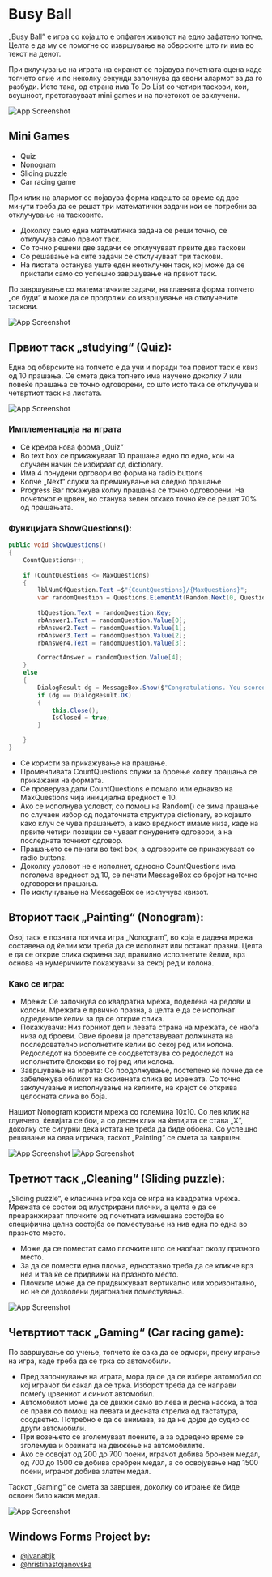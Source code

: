 
# Busy Ball

„Busy Ball” е игра со којашто е опфатен животот на едно зафатено топче. Целта е да му се помогне со извршување на обврските што ги има во текот на денот.

При вклучување на играта на екранот се појавува почетната сцена каде топчето спие и по неколку секунди започнува да ѕвони алармот за да го разбуди. Исто така, од страна има To Do List со четири таскови, кои, всушност, претставуваат mini games и на почетокот се заклучени. 

![App Screenshot](https://snipboard.io/lLEW90.jpg )

## Mini Games

- Quiz
- Nonogram
- Sliding puzzle
- Car racing game

При клик на алармот се појавува форма кадешто за време од две минути треба да се решат три математички задачи кои се потребни за отклучување на тасковите. 
- Доколку само една математичка задача се реши точно, се отклучува само првиот таск. 
- Со точно решени две задачи се отклучуваат првите два таскови 
- Со решавање на сите задачи се отклучуваат три таскови. 
- На листата останува уште еден неотклучен таск, кој може да се пристапи само со успешно завршување на првиот таск.

По завршување со математичките задачи, на главната форма топчето „се буди“ и може да се продолжи со извршување на отклучените таскови.

![App Screenshot](https://snipboard.io/KDslhP.jpg)

## Првиот таск „studying“ (Quiz):

Една од обврските на топчето е да учи и поради тоа првиот таск е квиз од 10 прашања. Се смета дека топчето има научено доколку 7 или повеќе прашања се точно одговорени, со што исто така се отклучува и четвртиот таск на листата. 

![App Screenshot](https://snipboard.io/bj6SBR.jpg)

### Имплементација на играта
- Се креира нова форма „Quiz“ 
- Во text box се прикажуваат 10 прашања едно по едно, кои на случаен начин се избираат од dictionary. 
- Има 4 понудени одговори во форма на radio buttons
- Копче „Next“ служи за преминување на следно прашање
- Progress Bar покажува колку прашања се точно одговорени. На почетокот е црвен, но станува зелен откако точно ќе се решат 70% од прашањата.

### Функцијата ShowQuestions(): 

```c#
public void ShowQuestions()
{
    CountQuestions++;
            
    if (CountQuestions <= MaxQuestions)
    {
        lblNumOfQuestion.Text =$"{CountQuestions}/{MaxQuestions}";
        var randomQuestion = Questions.ElementAt(Random.Next(0, Questions.Count));
                
        tbQuestion.Text = randomQuestion.Key;
        rbAnswer1.Text = randomQuestion.Value[0];
        rbAnswer2.Text = randomQuestion.Value[1];
        rbAnswer3.Text = randomQuestion.Value[2];
        rbAnswer4.Text = randomQuestion.Value[3];

        CorrectAnswer = randomQuestion.Value[4];
    }
    else
    {
        DialogResult dg = MessageBox.Show($"Congratulations. You scored: {Score}", "", MessageBoxButtons.OK);
        if (dg == DialogResult.OK)
        {
            this.Close();
            IsClosed = true;
        }

    }
}
```

- Се користи за прикажување на прашање. 
- Променливата CountQuestions служи за броење колку прашања се прикажани на формата. 
- Се проверува дали CountQuestions е помало или еднакво на MaxQuestions чија иницијална вредност е 10. 
- Ако се исполнува условот, со помош на Random() се зима прашање по случаен избор од податочната структура dictionary, во којашто како клуч се чува прашањето, а како вредност имаме низа, каде на првите четири позиции се чуваат понудените одговори, а на последната точниот одговор.  
- Прашањето се печати во text box, а одговорите се прикажуваат со radio buttons. 
- Доколку условот не е исполнет, односно CountQuestions има поголема вредност од 10, се печати MessageBox со бројот на точно одговорени прашања. 
- По исклучување на MessageBox се исклучува квизот.

## Вториот таск „Painting“ (Nonogram):

Овој таск е позната логичка игра „Nonogram“, во која е дадена мрежа составена од ќелии кои треба да се исполнат или останат празни. Целта е да се открие слика скриена зад правилно исполнетите ќелии, врз основа на нумеричките покажувачи за секој ред и колона.

### Како се игра:
- Мрежа: Се започнува со квадратна мрежа, поделена на редови и колони. Мрежата е првично празна, а целта е да се исполнат одредените ќелии за да се открие слика.
- Покажувачи: Низ горниот дел и левата страна на мрежата, се наоѓа низа од броеви. Овие броеви ја претставуваат должината на последователно исполнетите ќелии во секој ред или колона. Редоследот на броевите се соодветствува со редоследот на исполнетите блокови во тој ред или колона.
- Завршување на играта: Со продолжување, постепено ќе почне да се забележува обликот на скриената слика во мрежата. Со точно заклучување и исполнување на ќелиите, на крајот се открива целосната слика во боја.

Нашиот Nonogram  користи мрежа со големина 10x10. Со лев клик на глувчето, ќелијата се бои, а со десен клик на ќелијата се става „X“, доколку сте сигурни дека истата не треба да биде обоена. Со успешно решавање на оваа игричка, таскот „Painting“ се смета за завршен.

![App Screenshot](https://snipboard.io/q5sWaN.jpg)
![App Screenshot](https://snipboard.io/XdsTkc.jpg)

## Третиот таск „Cleaning“ (Sliding puzzle):

„Sliding puzzle“, е класична игра која се игра на квадратна мрежа. 
Мрежата се состои од илустрирани плочки, а целта е да се преаранжираат плочките од почетната измешана состојба во специфична целна состојба со поместување на нив една по една во празното место.
- Може да се поместат само плочките што се наоѓаат околу празното место. 
- За да се помести една плочка, едноставно треба да се кликне врз неа и таа ќе се придвижи на прaзното место. 
- Плочките може да се придвижуваат вертикално или хоризонтално, но не се дозволени дијагонални поместувања.

![App Screenshot](https://snipboard.io/INSdPK.jpg)

## Четвртиот таск „Gaming“ (Car racing game):

По завршување со учење, топчето ќе сака да се одмори, преку играње на игра, каде треба да се трка со автомобили.  
- Пред започнување на играта, мора да се да се избере автомобил со кој играчот би сакал да се трка. Изборот треба да се направи  помеѓу црвениот и синиот автомобил. 
- Автомобилот може да се движи само во лева и десна насока, а тоа се прави со помош на левата и десната стрелка од тастатура, соодветно. Потребно е да се внимава, за да не дојде до судир со други автомобили. 
- При возењето се зголемуваат поените, а за одредено време се зголемува и брзината на движење на автомобилите. 
- Ако се освојат од 200 до 700 поени, играчот добива бронзен медал, од 700 до 1500 се добива сребрен медал, а со освојување над 1500 поени, играчот добива златен медал.

Таскот „Gaming“ се смета за завршен, доколку со играње ќе биде освоен било каков медал. 

![App Screenshot](https://snipboard.io/IwNn7d.jpg)


## Windows Forms Project by:

- [@ivanabjk](https://www.github.com/ivanabjk)
- [@hristinastojanovska](https://www.github.com/hristinastojanovska)

